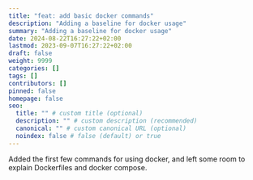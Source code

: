 ```yaml
---
title: "feat: add basic docker commands"
description: "Adding a baseline for docker usage"
summary: "Adding a baseline for docker usage"
date: 2024-08-22T16:27:22+02:00
lastmod: 2023-09-07T16:27:22+02:00
draft: false
weight: 9999
categories: []
tags: []
contributors: []
pinned: false
homepage: false
seo:
  title: "" # custom title (optional)
  description: "" # custom description (recommended)
  canonical: "" # custom canonical URL (optional)
  noindex: false # false (default) or true
---
```



Added the first few commands for using docker, and left some room to explain Dockerfiles and docker compose.

